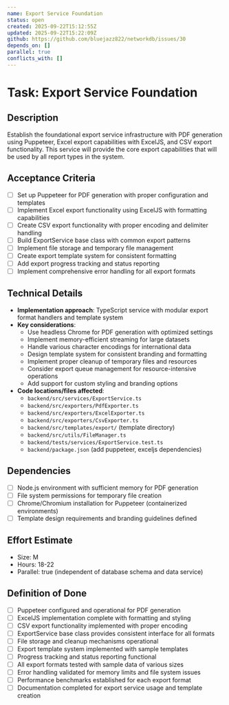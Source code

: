 ```yaml
---
name: Export Service Foundation
status: open
created: 2025-09-22T15:12:55Z
updated: 2025-09-22T15:22:09Z
github: https://github.com/bluejazz822/networkdb/issues/30
depends_on: []
parallel: true
conflicts_with: []
---
```


# Task: Export Service Foundation

## Description
Establish the foundational export service infrastructure with PDF generation using Puppeteer, Excel export capabilities with ExcelJS, and CSV export functionality. This service will provide the core export capabilities that will be used by all report types in the system.

## Acceptance Criteria
- [ ] Set up Puppeteer for PDF generation with proper configuration and templates
- [ ] Implement Excel export functionality using ExcelJS with formatting capabilities
- [ ] Create CSV export functionality with proper encoding and delimiter handling
- [ ] Build ExportService base class with common export patterns
- [ ] Implement file storage and temporary file management
- [ ] Create export template system for consistent formatting
- [ ] Add export progress tracking and status reporting
- [ ] Implement comprehensive error handling for all export formats

## Technical Details
- **Implementation approach**: TypeScript service with modular export format handlers and template system
- **Key considerations**:
  - Use headless Chrome for PDF generation with optimized settings
  - Implement memory-efficient streaming for large datasets
  - Handle various character encodings for international data
  - Design template system for consistent branding and formatting
  - Implement proper cleanup of temporary files and resources
  - Consider export queue management for resource-intensive operations
  - Add support for custom styling and branding options
- **Code locations/files affected**:
  - `backend/src/services/ExportService.ts`
  - `backend/src/exporters/PdfExporter.ts`
  - `backend/src/exporters/ExcelExporter.ts`
  - `backend/src/exporters/CsvExporter.ts`
  - `backend/src/templates/export/` (template directory)
  - `backend/src/utils/FileManager.ts`
  - `backend/tests/services/ExportService.test.ts`
  - `backend/package.json` (add puppeteer, exceljs dependencies)

## Dependencies
- [ ] Node.js environment with sufficient memory for PDF generation
- [ ] File system permissions for temporary file creation
- [ ] Chrome/Chromium installation for Puppeteer (containerized environments)
- [ ] Template design requirements and branding guidelines defined

## Effort Estimate
- Size: M
- Hours: 18-22
- Parallel: true (independent of database schema and data service)

## Definition of Done
- [ ] Puppeteer configured and operational for PDF generation
- [ ] ExcelJS implementation complete with formatting and styling
- [ ] CSV export functionality implemented with proper encoding
- [ ] ExportService base class provides consistent interface for all formats
- [ ] File storage and cleanup mechanisms operational
- [ ] Export template system implemented with sample templates
- [ ] Progress tracking and status reporting functional
- [ ] All export formats tested with sample data of various sizes
- [ ] Error handling validated for memory limits and file system issues
- [ ] Performance benchmarks established for each export format
- [ ] Documentation completed for export service usage and template creation

